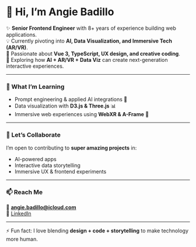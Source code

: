 # 👋 Hi, I’m Angie Badillo  

✨ **Senior Frontend Engineer** with 8+ years of experience building web applications.  
💡 Currently pivoting into **AI, Data Visualization, and Immersive Tech (AR/VR)**.  
🎨 Passionate about **Vue 3, TypeScript, UX design, and creative coding**.  
🚀 Exploring how **AI + AR/VR + Data Viz** can create next-generation interactive experiences.  

---

### 🌱 What I’m Learning
- Prompt engineering & applied AI integrations 🤖  
- Data visualization with **D3.js & Three.js** 📊  
- Immersive web experiences using **WebXR & A-Frame** 🌌  

---

### 💞️ Let’s Collaborate
I’m open to contributing to **super amazing projects** in:  
- AI-powered apps  
- Interactive data storytelling  
- Immersive UX & frontend experiments  

---

### 📫 Reach Me
📧 **angie.badillo@icloud.com**  
🔗 [LinkedIn](https://www.linkedin.com/in/angelica-badillo/)

---

⚡ Fun fact: I love blending **design + code + storytelling** to make technology more human.


<!---
angieBadillo/angieBadillo is a ✨ special ✨ repository because its `README.md` (this file) appears on your GitHub profile.
You can click the Preview link to take a look at your changes.
--->
